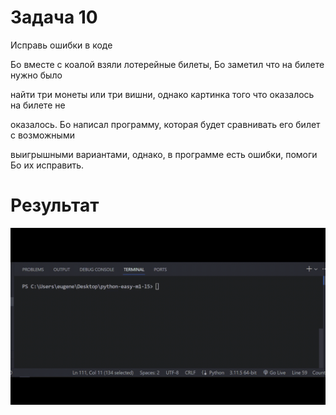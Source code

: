 # Задача 10

Исправь ошибки в коде

Бо вместе с коалой взяли лотерейные билеты, Бо заметил что на билете нужно было

найти три монеты или три вишни, однако картинка того что оказалось на билете не

оказалось. Бо написал программу, которая будет сравнивать его билет с возможными

выигрышными вариантами, однако, в программе есть ошибки, помоги Бо их исправить.

# Результат

![1698312568354](image/tasks/1698312568354.png)
